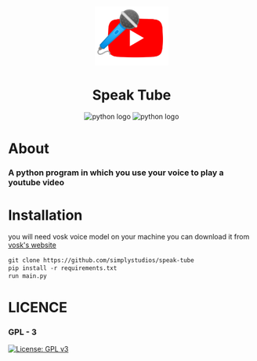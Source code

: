 
<p style="text-align:center" ><img src="./speak-tube.png" style="width:150px;height:auto" alt="speaktube logo"></p>

<h1 style="text-align:center">Speak Tube</h1>

<p style="text-align:center" ><img src="https://img.shields.io/badge/python-3670A0?style=for-the-badge&logo=python&logoColor=ffffff" style="width:90px;height:auto" alt="python logo"> <img src="https://img.shields.io/badge/YouTube-red?style=for-the-badge&logo=youtube&logoColor=white" style="width:100px;height:auto" alt="python logo"></p>

# About
### A python program in which you use your voice to play a youtube video

# Installation
you will need vosk voice model on your machine you can download it from [vosk's website](https://alphacephei.com/vosk/models)
```
git clone https://github.com/simplystudios/speak-tube
pip install -r requirements.txt
run main.py
```

# LICENCE 
### GPL - 3
[![License: GPL v3](https://img.shields.io/badge/License-GPL%20v3-blue.svg)](https://www.gnu.org/licenses/gpl-3.0)